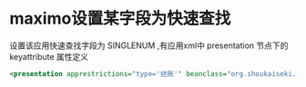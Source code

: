 # maximo设置某字段为快速查找  

设置该应用快速查找字段为 SINGLENUM ,有应用xml中 presentation 节点下的 keyattribute 属性定义

```Xml
<presentation apprestrictions="type='结账'" beanclass="org.shoukaiseki.webclient.beans.single.SingleInventoryAppBean" id="invqc" mboname="SINGLE" resultstableid="results_showlist"  keyattribute="SINGLENUM" version="7.1.0.0">
```


